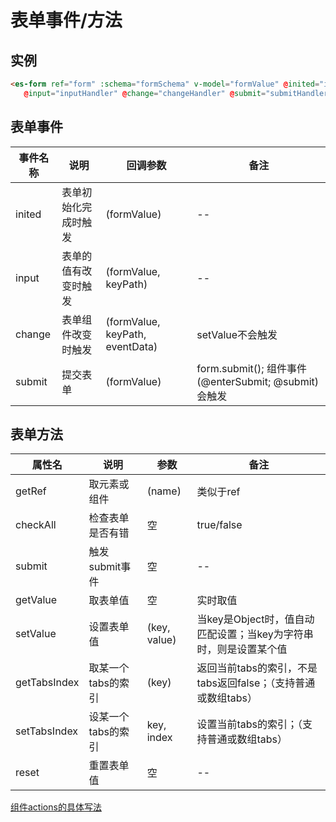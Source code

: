 # 表单事件/方法

## 实例
```html
<es-form ref="form" :schema="formSchema" v-model="formValue" @inited="initedHandler"
   @input="inputHandler" @change="changeHandler" @submit="submitHandler"></es-form>
```

## 表单事件

| 事件名称 | 说明 | 回调参数 | 备注
| -- | -- | -- | -- 
| inited | 表单初始化完成时触发 | (formValue) | -- 
| input | 表单的值有改变时触发 | (formValue, keyPath) | -- 
| change | 表单组件改变时触发 | (formValue, keyPath, eventData) | setValue不会触发
| submit | 提交表单 | (formValue) | form.submit(); 组件事件(@enterSubmit; @submit)会触发

## 表单方法

| 属性名 | 说明 | 参数 | 备注
| -- | -- | -- | -- 
| getRef | 取元素或组件 | (name) | 类似于ref
| checkAll | 检查表单是否有错 | 空 | true/false
| submit | 触发submit事件 | 空 | --
| getValue | 取表单值 | 空 | 实时取值
| setValue | 设置表单值 | (key, value) | 当key是Object时，值自动匹配设置；当key为字符串时，则是设置某个值
| getTabsIndex | 取某一个tabs的索引 | (key) | 返回当前tabs的索引，不是tabs返回false；（支持普通或数组tabs）
| setTabsIndex | 设某一个tabs的索引 | key, index |  设置当前tabs的索引；（支持普通或数组tabs）
| reset | 重置表单值 | 空 | -- 

[组件actions的具体写法](./component.html#组件事件)
